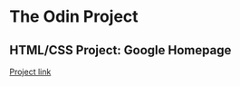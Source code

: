 The Odin Project
===
HTML/CSS Project: Google Homepage
---

[Project link](http://www.theodinproject.com/web-development-101/html-css "Google homepage")